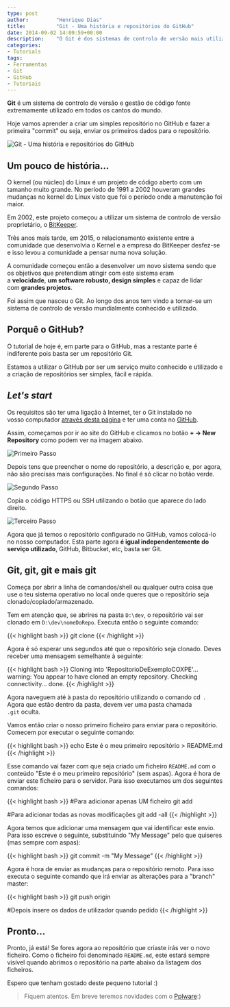 ```yaml
---
type: post
author:         "Henrique Dias"
title:          "Git - Uma história e repositórios do GitHub"
date: 2014-09-02 14:09:59+00:00
description:    "O Git é dos sistemas de controlo de versão mais utilizados por todo o mundo. Hoje é hora de falar um pouco da história do Git e do GitHub."
categories:
- Tutorials
tags:
- Ferramentas
- Git
- GitHub
- Tutoriais
---
```


**Git** é um sistema de controlo de versão e gestão de código fonte extremamente utilizado em todos os cantos do mundo.

Hoje vamos aprender a criar um simples repositório no GitHub e fazer a primeira "commit" ou seja, enviar os primeiros dados para o repositório.

![Git - Uma história e repositórios do GitHub](/images/git00.jpg)

## Um pouco de história...

O kernel (ou núcleo) do Linux é um projeto de código aberto com um tamanho muito grande. No período de 1991 a 2002 houveram grandes mudanças no kernel do Linux visto que foi o período onde a manutenção foi maior.

Em 2002, este projeto começou a utilizar um sistema de controlo de versão proprietário, o [BitKeeper](http://www.bitkeeper.com/).

Três anos mais tarde, em 2015, o relacionamento existente entre a comunidade que desenvolvia o Kernel e a empresa do BitKeeper desfez-se e isso levou a comunidade a pensar numa nova solução.

A comunidade começou então a desenvolver um novo sistema sendo que os objetivos que pretendiam atingir com este sistema eram a **velocidade**, **um software robusto, design simples** e capaz de lidar com **grandes projetos**.

Foi assim que nasceu o Git. Ao longo dos anos tem vindo a tornar-se um sistema de controlo de versão mundialmente conhecido e utilizado.


## Porquê o GitHub?

O tutorial de hoje é, em parte para o GitHub, mas a restante parte é indiferente pois basta ser um repositório Git.

Estamos a utilizar o GitHub por ser um serviço muito conhecido e utilizado e a criação de repositórios ser simples, fácil e rápida.

## _Let's start_

Os requisitos são ter uma ligação à Internet, ter o Git instalado no vosso computador [através desta página](http://git-scm.com/) e ter uma conta no [GitHub](https://github.com).

Assim, começamos por ir ao site do GitHub e clicamos no botão **+ → New Repository** como podem ver na imagem abaixo.

![Primeiro Passo](/images/github01.jpg)

Depois tens que preencher o nome do repositório, a descrição e, por agora, não são precisas mais configurações. No final é só clicar no botão verde.

![Segundo Passo](/images/github02.jpg)

Copia o código HTTPS ou SSH utilizando o botão que aparece do lado direito.

![Terceiro Passo](/images/github03.jpg)

Agora que já temos o repositório configurado no GitHub, vamos colocá-lo no nosso computador. Esta parte agora **é igual independentemente do serviço utilizado**, GitHub, Bitbucket, etc, basta ser Git.

## Git, git, git e mais git

Começa por abrir a linha de comandos/shell ou qualquer outra coisa que use o teu sistema operativo no local onde queres que o repositório seja clonado/copiado/armazenado.

Tem em atenção que, se abrires na pasta ```D:\dev```, o repositório vai ser clonado em ```D:\dev\nomeDoRepo```. Executa então o seguinte comando:

{{< highlight bash >}}
git clone <URL-QUE-COPIASTE>
{{< /highlight >}}

Agora é só esperar uns segundos até que o repositório seja clonado. Deves receber uma mensagem semelhante à seguinte:

{{< highlight bash >}}
Cloning into 'RepositorioDeExemploCOXPE'...
warning: You appear to have cloned an empty repository.
Checking connectivity... done.
{{< /highlight >}}

Agora naveguem até à pasta do repositório utilizando o comando cd <NOME-DO-REPO> . Agora que estão dentro da pasta, devem ver uma pasta chamada ```.git``` oculta.

Vamos então criar o nosso primeiro ficheiro para enviar para o repositório. Comecem por executar o seguinte comando:

{{< highlight bash >}}
echo Este é o meu primeiro repositório > README.md
{{< /highlight >}}

Esse comando vai fazer com que seja criado um ficheiro ```README.md``` com o conteúdo "Este é o meu primeiro repositório" (sem aspas). Agora é hora de enviar este ficheiro para o servidor. Para isso executamos um dos seguintes comandos:

{{< highlight bash >}}
#Para adicionar apenas UM ficheiro
git add <nome-do-ficheiro>

#Para adicionar todas as novas modificações
git add -all
{{< /highlight >}}

Agora temos que adicionar uma mensagem que vai identificar este envio. Para isso escreve o seguinte, substituindo "My Message" pelo que quiseres (mas sempre com aspas):

{{< highlight bash >}}
git commit -m "My Message"
{{< /highlight >}}

Agora é hora de enviar as mudanças para o repositório remoto. Para isso executa o seguinte comando que irá enviar as alterações para a "branch" master:

{{< highlight bash >}}
git push origin

#Depois insere os dados de utilizador quando pedido
{{< /highlight >}}

## Pronto...

Pronto, já está! Se fores agora ao repositório que criaste irás ver o novo ficheiro. Como o ficheiro foi denominado ```README.md```, este estará sempre visível quando abrimos o repositório na parte abaixo da listagem dos ficheiros.

Espero que tenham gostado deste pequeno tutorial :)


> Fiquem atentos. Em breve teremos novidades com o [Pplware](http://pplware.com):)
